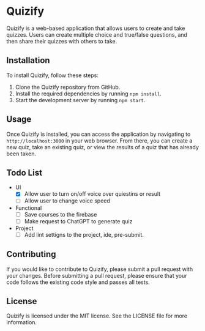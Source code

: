 # Quizify

Quizify is a web-based application that allows users to create and take quizzes. Users can create multiple choice and true/false questions, and then share their quizzes with others to take.

## Installation

To install Quizify, follow these steps:

1. Clone the Quizify repository from GitHub.
2. Install the required dependencies by running `npm install`.
3. Start the development server by running `npm start`.

## Usage

Once Quizify is installed, you can access the application by navigating to `http://localhost:3000` in your web browser. From there, you can create a new quiz, take an existing quiz, or view the results of a quiz that has already been taken.

## Todo List

- UI
  - [x] Allow user to turn on/off voice over quiestins or result
  - [ ] Allow user to change voice speed
- Functional
  - [ ] Save courses to the firebase
  - [ ] Make request to ChatGPT to generate quiz
- Project
  - [ ] Add lint settigns to the project, ide, pre-submit.

## Contributing

If you would like to contribute to Quizify, please submit a pull request with your changes. Before submitting a pull request, please ensure that your code follows the existing code style and passes all tests.

## License

Quizify is licensed under the MIT license. See the LICENSE file for more information.
